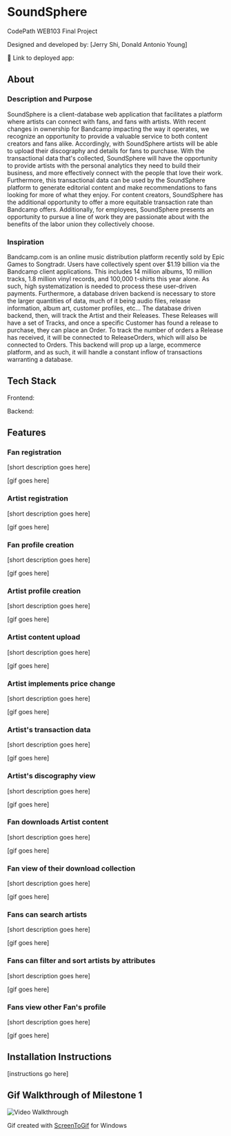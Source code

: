 # SoundSphere

CodePath WEB103 Final Project

Designed and developed by: [Jerry Shi, Donald Antonio Young]

🔗 Link to deployed app:

## About

### Description and Purpose

SoundSphere is a client-database web application that facilitates a platform where artists can connect with fans, and fans with artists. With recent changes in ownership for Bandcamp impacting the way it operates, we recognize an opportunity to provide a valuable service to both content creators and fans alike. Accordingly, with SoundSphere artists will be able to upload their discography and details for fans to purchase. With the transactional data that's collected, SoundSphere will have the opportunity to provide artists with the personal analytics they need to build their business, and more effectively connect with the people that love their work. Furthermore, this transactional data can be used by the SoundSphere platform to generate editorial content and make recommendations to fans looking for more of what they enjoy. For content creators, SoundSphere has the additional opportunity to offer a more equitable transaction rate than Bandcamp offers. Additionally, for employees, SoundSphere presents an opportunity to pursue a line of work they are passionate about with the benefits of the labor union they collectively choose.

### Inspiration

Bandcamp.com is an online music distribution platform recently sold by Epic Games to Songtradr. Users have collectively spent over $1.19 billion via the Bandcamp client applications. This includes 14 million albums, 10 million tracks, 1.8 million vinyl records, and 100,000 t-shirts this year alone. As such, high systematization is needed to process these user-driven payments. Furthermore, a database driven backend is necessary to store the larger quantities of data, much of it being audio files, release information, album art, customer profiles, etc... The database driven backend, then, will track the Artist and their Releases. These Releases will have a set of Tracks, and once a specific Customer has found a release to purchase, they can place an Order. To track the number of orders a Release has received, it will be connected to ReleaseOrders, which will also be connected to Orders. This backend will prop up a large, ecommerce platform, and as such, it will handle a constant inflow of transactions warranting a database.

## Tech Stack

Frontend:

Backend:

## Features

### Fan registration

[short description goes here]

[gif goes here]

### Artist registration

[short description goes here]

[gif goes here]

### Fan profile creation

[short description goes here]

[gif goes here]

### Artist profile creation

[short description goes here]

[gif goes here]

### Artist content upload

[short description goes here]

[gif goes here]

### Artist implements price change

[short description goes here]

[gif goes here]

### Artist's transaction data

[short description goes here]

[gif goes here]

### Artist's discography view

[short description goes here]

[gif goes here]

### Fan downloads Artist content

[short description goes here]

[gif goes here]

### Fan view of their download collection

[short description goes here]

[gif goes here]

### Fans can search artists

[short description goes here]

[gif goes here]

### Fans can filter and sort artists by attributes

[short description goes here]

[gif goes here]

### Fans view other Fan's profile

[short description goes here]

[gif goes here]

## Installation Instructions

[instructions go here]

## Gif Walkthrough of Milestone 1

<img src="https://media.giphy.com/media/v1.Y2lkPTc5MGI3NjExczZwOTNzbDhneHB3MXBybDdxOHcwbDBhZjB4YW5vajR3d3FmNWM3dCZlcD12MV9pbnRlcm5hbF9naWZfYnlfaWQmY3Q9Zw/Q3llEhDDmXiLWBGdHY/giphy.gif" title="Video Walkthrough" width="" alt="Video Walkthrough">

Gif created with [ScreenToGif](https://www.screentogif.com/) for Windows
